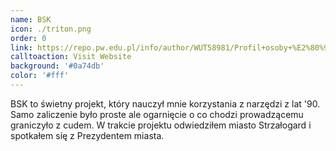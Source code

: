 ```yaml
---
name: BSK
icon: ./triton.png
order: 0
link: https://repo.pw.edu.pl/info/author/WUT58981/Profil+osoby+%E2%80%93+Boles%C5%82aw+Szoma%C5%84ski+%E2%80%93+Politechnika+Warszawska
calltoaction: Visit Website
background: '#0a74db'
color: '#fff'
---
```


BSK to świetny projekt, który nauczył mnie korzystania z narzędzi z lat '90. Samo zaliczenie było proste ale ogarnięcie o co chodzi prowadzącemu graniczyło z cudem. W trakcie projektu odwiedziłem miasto Strzałogard i spotkałem się z Prezydentem miasta.
